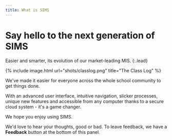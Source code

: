 ```yaml
---
title: What is SIMS
---
```


# Say hello to the next generation of SIMS

Easier and smarter, its evolution of our market-leading MIS.
{:.lead}

{% include image.html url="shots/classlog.png" title="The Class Log" %}

We've made it easier for everyone across the whole school
community to get things done.

With an advanced user interface, intuitive navigation, slicker
processes, unique new features and accessible from any
computer thanks to a secure cloud system - it's a game changer.

We hope you enjoy using SIMS.

We'd love to hear your thoughts, good or bad. To leave feedback, we have a **Feedback** button at the bottom of this panel.